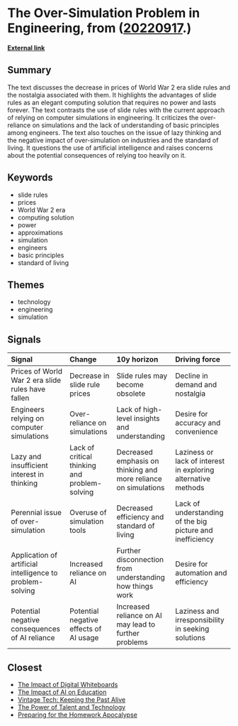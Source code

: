 # __The Over-Simulation Problem in Engineering__, from ([20220917](https://kghosh.substack.com/p/20220917).)

__[External link](http://misc-stuff.terraaeon.com/articles/slide-rule-prices.html)__



## Summary

The text discusses the decrease in prices of World War 2 era slide rules and the nostalgia associated with them. It highlights the advantages of slide rules as an elegant computing solution that requires no power and lasts forever. The text contrasts the use of slide rules with the current approach of relying on computer simulations in engineering. It criticizes the over-reliance on simulations and the lack of understanding of basic principles among engineers. The text also touches on the issue of lazy thinking and the negative impact of over-simulation on industries and the standard of living. It questions the use of artificial intelligence and raises concerns about the potential consequences of relying too heavily on it.

## Keywords

* slide rules
* prices
* World War 2 era
* computing solution
* power
* approximations
* simulation
* engineers
* basic principles
* standard of living

## Themes

* technology
* engineering
* simulation

## Signals

| Signal                                                    | Change                                        | 10y horizon                                                     | Driving force                                                 |
|:----------------------------------------------------------|:----------------------------------------------|:----------------------------------------------------------------|:--------------------------------------------------------------|
| Prices of World War 2 era slide rules have fallen         | Decrease in slide rule prices                 | Slide rules may become obsolete                                 | Decline in demand and nostalgia                               |
| Engineers relying on computer simulations                 | Over-reliance on simulations                  | Lack of high-level insights and understanding                   | Desire for accuracy and convenience                           |
| Lazy and insufficient interest in thinking                | Lack of critical thinking and problem-solving | Decreased emphasis on thinking and more reliance on simulations | Laziness or lack of interest in exploring alternative methods |
| Perennial issue of over-simulation                        | Overuse of simulation tools                   | Decreased efficiency and standard of living                     | Lack of understanding of the big picture and inefficiency     |
| Application of artificial intelligence to problem-solving | Increased reliance on AI                      | Further disconnection from understanding how things work        | Desire for automation and efficiency                          |
| Potential negative consequences of AI reliance            | Potential negative effects of AI usage        | Increased reliance on AI may lead to further problems           | Laziness and irresponsibility in seeking solutions            |

## Closest

* [The Impact of Digital Whiteboards](0427292acb53be01ba35b3b5b561cb59)
* [The Impact of AI on Education](ea74b217d36ec570bb432fb5aa679090)
* [Vintage Tech: Keeping the Past Alive](2a98922fc3676ea6365782ce075cf589)
* [The Power of Talent and Technology](338c551fe29e9fb73aa8d412dc77788e)
* [Preparing for the Homework Apocalypse](233c5bf90c64ceefb0cde33233c3fe6e)